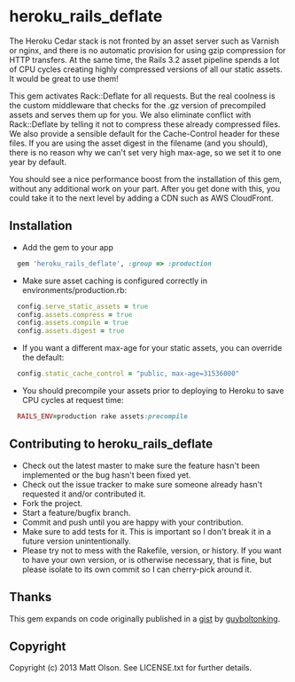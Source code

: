 # heroku\_rails\_deflate

The Heroku Cedar stack is not fronted by an asset server such as Varnish or nginx, and there is no automatic provision
for using gzip compression for HTTP transfers. At the same time, the Rails 3.2 asset pipeline spends a lot
of CPU cycles creating highly compressed versions of all our static assets. It would be great to use them!

This gem activates Rack::Deflate for all requests. But the real coolness is the custom middleware that checks
for the .gz version of precompiled assets and serves them up for you. We also eliminate conflict with Rack::Deflate
by telling it not to compress these already compressed files. We also provide a sensible default for the Cache-Control
header for these files. If you are using the asset digest in the filename (and you should), there is no reason
why we can't set very high max-age, so we set it to one year by default.

You should see a nice performance boost from the installation of this gem, without any additional work on your
part. After you get done with this, you could take it to the next level by adding a CDN such as AWS CloudFront.

## Installation

* Add the gem to your app

```ruby
  gem 'heroku_rails_deflate', :group => :production
```

* Make sure asset caching is configured correctly in environments/production.rb:

```ruby
  config.serve_static_assets = true
  config.assets.compress = true
  config.assets.compile = true
  config.assets.digest = true
```

* If you want a different max-age for your static assets, you can override the default:

```ruby
  config.static_cache_control = "public, max-age=31536000"
```

* You should precompile your assets prior to deploying to Heroku to save CPU cycles at request time:

```ruby
  RAILS_ENV=production rake assets:precompile
```


## Contributing to heroku\_rails\_deflate
 
* Check out the latest master to make sure the feature hasn't been implemented or the bug hasn't been fixed yet.
* Check out the issue tracker to make sure someone already hasn't requested it and/or contributed it.
* Fork the project.
* Start a feature/bugfix branch.
* Commit and push until you are happy with your contribution.
* Make sure to add tests for it. This is important so I don't break it in a future version unintentionally.
* Please try not to mess with the Rakefile, version, or history. If you want to have your own version, or is otherwise necessary, that is fine, but please isolate to its own commit so I can cherry-pick around it.

## Thanks

This gem expands on code originally published in a [gist](https://gist.github.com/guyboltonking/2152663) by [guyboltonking](https://github.com/guyboltonking). 

## Copyright

Copyright (c) 2013 Matt Olson. See LICENSE.txt for further details.

